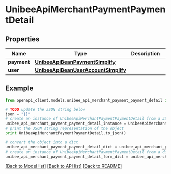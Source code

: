 # UnibeeApiMerchantPaymentPaymentDetail


## Properties

Name | Type | Description | Notes
------------ | ------------- | ------------- | -------------
**payment** | [**UnibeeApiBeanPaymentSimplify**](UnibeeApiBeanPaymentSimplify.md) |  | [optional] 
**user** | [**UnibeeApiBeanUserAccountSimplify**](UnibeeApiBeanUserAccountSimplify.md) |  | [optional] 

## Example

```python
from openapi_client.models.unibee_api_merchant_payment_payment_detail import UnibeeApiMerchantPaymentPaymentDetail

# TODO update the JSON string below
json = "{}"
# create an instance of UnibeeApiMerchantPaymentPaymentDetail from a JSON string
unibee_api_merchant_payment_payment_detail_instance = UnibeeApiMerchantPaymentPaymentDetail.from_json(json)
# print the JSON string representation of the object
print UnibeeApiMerchantPaymentPaymentDetail.to_json()

# convert the object into a dict
unibee_api_merchant_payment_payment_detail_dict = unibee_api_merchant_payment_payment_detail_instance.to_dict()
# create an instance of UnibeeApiMerchantPaymentPaymentDetail from a dict
unibee_api_merchant_payment_payment_detail_form_dict = unibee_api_merchant_payment_payment_detail.from_dict(unibee_api_merchant_payment_payment_detail_dict)
```
[[Back to Model list]](../README.md#documentation-for-models) [[Back to API list]](../README.md#documentation-for-api-endpoints) [[Back to README]](../README.md)



